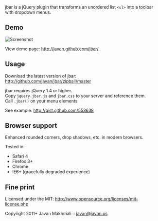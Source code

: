 jbar is a jQuery plugin that transforms an unordered list `<ul>` into a toolbar with dropdown menus.


Demo
----

![Screenshot](https://github.com/downloads/javan/jbar/jbar-screenshot-v0.2.0.png)

View demo page: <http://javan.github.com/jbar/>


Usage
-----

Download the latest version of jbar: <http://github.com/javan/jbar/zipball/master>

jbar requires jQuery 1.4 or higher.  
Copy `jquery.jbar.js` and `jbar.css` to your server and reference them.  
Call `.jbar()` on your menu elements

See example: <http://gist.github.com/553638>


Browser support
---------------

Enhanced rounded corners, drop shadows, etc. in modern browsers.

Tested in:

* Safari 4
* Firefox 3+
* Chrome
* IE6+ (gracefully degraded experience)


Fine print
-------

Licensed under the MIT:
  <http://www.opensource.org/licenses/mit-license.php>

Copyright 2011+ Javan Makhmali :: <javan@javan.us>